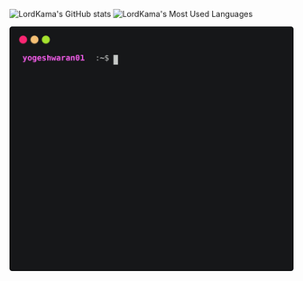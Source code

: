 ![LordKama's GitHub stats](https://github-readme-stats.vercel.app/api?username=LordKamaYT&show_icons=true&theme=merko)
![LordKama's Most Used Languages](https://github-readme-stats.vercel.app/api/top-langs/?username=LordKamaYT&layout=compact&langs_count=16&theme=react)



<p align='center'>
  <img align="center" src="./github_stats.svg">
</p>
